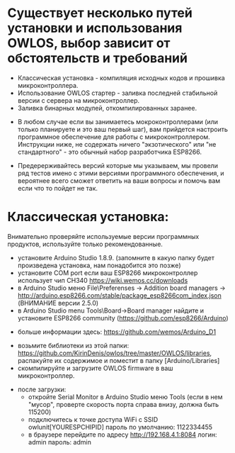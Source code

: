 ﻿# Существует несколько путей установки и использования OWLOS, выбор зависит от обстоятельств и требований
  - Классическая установка - компиляция исходных кодов и прошивка микроконтроллера. 
  - Использование OWLOS стартер - заливка последней стабильной версии с сервера на микроконтроллер. 
  - Заливка бинарных модулей, откомпилированных заранее. 

  * В любом случае если вы занимаетесь мокроконтроллерами (или только планируете и это ваш первый шаг), вам прийдется 
  настроить программное обеспечение для работы с микроконтроллером. Инструкции ниже, не содержать ничего "экзотического" или 
  "не стандартного" - это обычный набор разработчика ESP8266.

  * Предерерживайтесь версий которые мы указываем, мы провели ряд тестов имено с этими версиями программного обеспечения, и 
  вероятнее всего сможет ответить на ваши вопросы и помочь вам если что то пойдет не так. 


# Классическая установка:
Внимательно проверяйте используемые версии программных продуктов, используйте только рекомендованные. 
  - установите Arduino Studio 1.8.9. (запомните в какую папку будет произведена установка, нам понадобится это позже)
  - установите COM port если ваш ESP8266 микроконтроллер использует чип CH340 https://wiki.wemos.cc/downloads
  - в Arduino Studio меню File\Preferenses -> Addition board managers -> http://arduino.esp8266.com/stable/package_esp8266com_index.json (ВНИМАНИЕ версии 2.5.0)
  - в Arduino Studio menu Tools\Board->Board manager найдите и установите ESP8266 community (https://github.com/esp8266/Arduino)
  * больше информации здесь: https://github.com/wemos/Arduino_D1
  - возьмите библиотеки из этой папки: https://github.com/KirinDenis/owlos/tree/master/OWLOS/libraries, распакуйте их содержимое и поместит в папку [Arduino/Libraries]
  - скомпилируйте и загрузите OWLOS firmware в ваш микроконтроллер. 
  * после загрузки:  
    - откройте Serial Monitor в Arduino Studio меню Tools (если в нем "мусор", проверте скорость порта справа внизу, должна быть 115200)
	- подключитесь к точке доступа WiFi с SSID owlunit[YOURESPCHIPID]  пароль по умолчанию: 1122334455
	- в браузере перейдите по адресу http://192.168.4.1:8084 логин: admin пароль: admin
